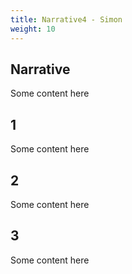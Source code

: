 ```yaml
---
title: Narrative4 - Simon
weight: 10
---
```

<div class="slide" markdown="1">

## Narrative

Some content here

</div>

<div class="slide" markdown="1">

## 1

Some content here

</div>

<div class="slide" markdown="1">

## 2

Some content here

</div>

<div class="slide" markdown="1">

## 3

Some content here

</div>